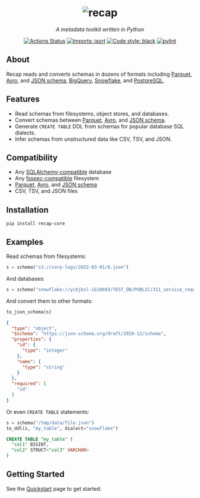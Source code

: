 <h1 align="center">
  <img src="https://github.com/recap-cloud/recap/blob/main/static/recap-logo.png?raw=true" alt="recap"></a>
  <br>
</h1>

<p align="center">
<i>A metadata toolkit written in Python</i>
</p>

<p align="center">
<a href="https://github.com/recap-cloud/recap/actions"><img alt="Actions Status" src="https://github.com/recap-cloud/recap/actions/workflows/ci.yaml/badge.svg"></a>
<a href="https://pycqa.github.io/isort/"><img alt="Imports: isort" src="https://img.shields.io/badge/%20imports-isort-%231674b1?style=flat&labelColor=ef8336"></a>
<a href="https://github.com/psf/black"><img alt="Code style: black" src="https://img.shields.io/badge/code%20style-black-000000.svg"></a>
<a href="https://github.com/PyCQA/pylint"><img alt="pylint" src="https://img.shields.io/badge/linting-pylint-yellowgreen"></a>
</p>

## About

Recap reads and converts schemas in dozens of formats including [Parquet](https://parquet.apache.org), [Avro](https://avro.apache.org), and [JSON schema](https://json-schema.org), [BigQuery](https://cloud.google.com/bigquery), [Snowflake](https://www.snowflake.com/), and [PostgreSQL](https://www.postgresql.org/).

## Features

* Read schemas from filesystems, object stores, and databases.
* Convert schemas between [Parquet](https://parquet.apache.org), [Avro](https://avro.apache.org), and [JSON schema](https://json-schema.org).
* Generate `CREATE TABLE` DDL from schemas for popular database SQL dialects.
* Infer schemas from unstructured data like CSV, TSV, and JSON.

## Compatibility

* Any [SQLAlchemy-compatible](https://docs.sqlalchemy.org/en/13/dialects/) database
* Any [fsspec-compatible](https://filesystem-spec.readthedocs.io) filesystem
* [Parquet](https://parquet.apache.org), [Avro](https://avro.apache.org), and [JSON schema](https://json-schema.org)
* CSV, TSV, and JSON files

## Installation

    pip install recap-core

## Examples

Read schemas from filesystems:

```python
s = schema("s3://corp-logs/2022-03-01/0.json")
```

And databases:

```python
s = schema("snowflake://ycbjbzl-ib10693/TEST_DB/PUBLIC/311_service_requests")
```

And convert them to other formats:

```python
to_json_schema(s)
```
```json
{
  "type": "object",
  "$schema": "https://json-schema.org/draft/2020-12/schema",
  "properties": {
    "id": {
      "type": "integer"
    },
    "name": {
      "type": "string"
    }
  },
  "required": [
    "id"
  ]
}
```

Or even `CREATE TABLE` statements:

```python
s = schema("/tmp/data/file.json")
to_ddl(s, "my_table", dialect="snowflake")
```
```sql
CREATE TABLE "my_table" (
  "col1" BIGINT,
  "col2" STRUCT<"col3" VARCHAR>
)
```

## Getting Started

See the [Quickstart](https://docs.recap.cloud/latest/quickstart) page to get started.
